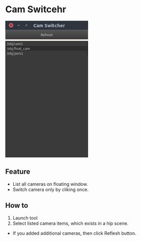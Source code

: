# Cam Switcehr

![](img/ss_cam_switcher_0001.png)

## Feature

* List all cameras on floating window.
* Switch camera only by cliking once.

## How to

1. Launch tool
2. Select listed camera items, which exists in a hip scene.

* If you added additional cameras, then click Reflesh button.
